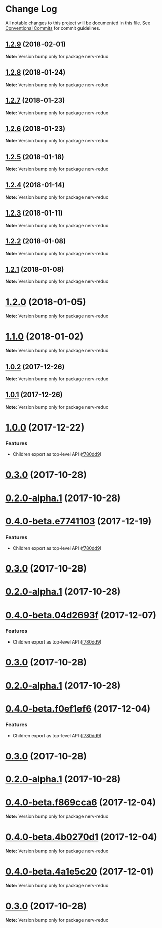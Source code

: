 # Change Log

All notable changes to this project will be documented in this file.
See [Conventional Commits](https://conventionalcommits.org) for commit guidelines.

<a name="1.2.9"></a>
## [1.2.9](https://github.com/NervJS/nerv/compare/v1.2.8...v1.2.9) (2018-02-01)




**Note:** Version bump only for package nerv-redux

<a name="1.2.8"></a>
## [1.2.8](https://github.com/NervJS/nerv/compare/v1.2.7...v1.2.8) (2018-01-24)




**Note:** Version bump only for package nerv-redux

<a name="1.2.7"></a>
## [1.2.7](https://github.com/NervJS/nerv/compare/v1.2.6...v1.2.7) (2018-01-23)




**Note:** Version bump only for package nerv-redux

<a name="1.2.6"></a>
## [1.2.6](https://github.com/NervJS/nerv/compare/v1.2.5...v1.2.6) (2018-01-23)




**Note:** Version bump only for package nerv-redux

<a name="1.2.5"></a>
## [1.2.5](https://github.com/NervJS/nerv-redux/compare/v1.2.5-beta.3...v1.2.5) (2018-01-18)




**Note:** Version bump only for package nerv-redux

<a name="1.2.4"></a>
## [1.2.4](https://github.com/NervJS/nerv-redux/compare/v1.2.4-beta.1...v1.2.4) (2018-01-14)




**Note:** Version bump only for package nerv-redux

<a name="1.2.3"></a>
## [1.2.3](https://github.com/NervJS/nerv-redux/compare/v1.2.2...v1.2.3) (2018-01-11)




**Note:** Version bump only for package nerv-redux

<a name="1.2.2"></a>
## [1.2.2](https://github.com/NervJS/nerv-redux/compare/v1.2.1...v1.2.2) (2018-01-08)




**Note:** Version bump only for package nerv-redux

<a name="1.2.1"></a>
## [1.2.1](https://github.com/NervJS/nerv-redux/compare/v1.2.0...v1.2.1) (2018-01-08)




**Note:** Version bump only for package nerv-redux

<a name="1.2.0"></a>
# [1.2.0](https://github.com/NervJS/nerv-redux/compare/v1.1.0...v1.2.0) (2018-01-05)




**Note:** Version bump only for package nerv-redux

<a name="1.1.0"></a>
# [1.1.0](https://github.com/NervJS/nerv-redux/compare/v1.0.2...v1.1.0) (2018-01-02)




**Note:** Version bump only for package nerv-redux

<a name="1.0.2"></a>
## [1.0.2](https://github.com/NervJS/nerv-redux/compare/v1.0.1...v1.0.2) (2017-12-26)




**Note:** Version bump only for package nerv-redux

<a name="1.0.1"></a>
## [1.0.1](https://github.com/NervJS/nerv-redux/compare/v1.0.0...v1.0.1) (2017-12-26)




**Note:** Version bump only for package nerv-redux

<a name="1.0.0"></a>
# [1.0.0](https://github.com/NervJS/nerv-redux/compare/0.2.8...1.0.0) (2017-12-22)


### Features

* Children export as top-level API ([f780dd9](https://github.com/NervJS/nerv-redux/commit/f780dd9))



<a name="0.3.0"></a>
# [0.3.0](https://github.com/NervJS/nerv-redux/compare/v0.2.0-alpha.1...v0.3.0) (2017-10-28)



<a name="0.2.0-alpha.1"></a>
# [0.2.0-alpha.1](https://github.com/NervJS/nerv-redux/compare/0.2.1...v0.2.0-alpha.1) (2017-10-28)




<a name="0.4.0-beta.e7741103"></a>
# [0.4.0-beta.e7741103](https://github.com/NervJS/nerv-redux/compare/0.2.8...0.4.0-beta.e7741103) (2017-12-19)


### Features

* Children export as top-level API ([f780dd9](https://github.com/NervJS/nerv-redux/commit/f780dd9))



<a name="0.3.0"></a>
# [0.3.0](https://github.com/NervJS/nerv-redux/compare/v0.2.0-alpha.1...v0.3.0) (2017-10-28)



<a name="0.2.0-alpha.1"></a>
# [0.2.0-alpha.1](https://github.com/NervJS/nerv-redux/compare/0.2.1...v0.2.0-alpha.1) (2017-10-28)




<a name="0.4.0-beta.04d2693f"></a>
# [0.4.0-beta.04d2693f](https://github.com/NervJS/nerv-redux/compare/0.2.8...0.4.0-beta.04d2693f) (2017-12-07)


### Features

* Children export as top-level API ([f780dd9](https://github.com/NervJS/nerv-redux/commit/f780dd9))



<a name="0.3.0"></a>
# [0.3.0](https://github.com/NervJS/nerv-redux/compare/v0.2.0-alpha.1...v0.3.0) (2017-10-28)



<a name="0.2.0-alpha.1"></a>
# [0.2.0-alpha.1](https://github.com/NervJS/nerv-redux/compare/0.2.1...v0.2.0-alpha.1) (2017-10-28)




<a name="0.4.0-beta.f0ef1ef6"></a>
# [0.4.0-beta.f0ef1ef6](https://github.com/NervJS/nerv-redux/compare/0.2.8...0.4.0-beta.f0ef1ef6) (2017-12-04)


### Features

* Children export as top-level API ([f780dd9](https://github.com/NervJS/nerv-redux/commit/f780dd9))



<a name="0.3.0"></a>
# [0.3.0](https://github.com/NervJS/nerv-redux/compare/v0.2.0-alpha.1...v0.3.0) (2017-10-28)



<a name="0.2.0-alpha.1"></a>
# [0.2.0-alpha.1](https://github.com/NervJS/nerv-redux/compare/0.2.1...v0.2.0-alpha.1) (2017-10-28)




<a name="0.4.0-beta.f869cca6"></a>
# [0.4.0-beta.f869cca6](https://github.com/NervJS/nerv-redux/compare/v0.3.0...v0.4.0-beta.f869cca6) (2017-12-04)




**Note:** Version bump only for package nerv-redux

<a name="0.4.0-beta.4b0270d1"></a>
# [0.4.0-beta.4b0270d1](https://github.com/NervJS/nerv-redux/compare/v0.3.0...v0.4.0-beta.4b0270d1) (2017-12-04)




**Note:** Version bump only for package nerv-redux

<a name="0.4.0-beta.4a1e5c20"></a>
# [0.4.0-beta.4a1e5c20](https://github.com/NervJS/nerv-redux/compare/v0.3.0...v0.4.0-beta.4a1e5c20) (2017-12-01)




**Note:** Version bump only for package nerv-redux

<a name="0.3.0"></a>
# [0.3.0](https://github.com/NervJS/nerv-redux/compare/v0.2.0-alpha.1...v0.3.0) (2017-10-28)




**Note:** Version bump only for package nerv-redux
